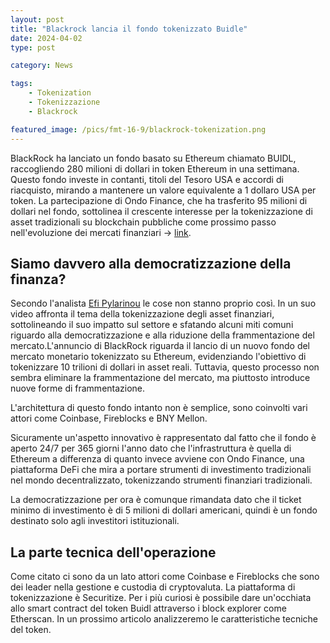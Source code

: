 ```yaml
---
layout: post
title: "Blackrock lancia il fondo tokenizzato Buidle"
date: 2024-04-02 
type: post

category: News

tags: 
    - Tokenization
    - Tokenizzazione
    - Blackrock

featured_image: /pics/fmt-16-9/blackrock-tokenization.png
---
```


BlackRock ha lanciato un fondo basato su Ethereum chiamato BUIDL, raccogliendo 280 milioni di dollari in token Ethereum in una settimana. Questo fondo investe in contanti, titoli del Tesoro USA e accordi di riacquisto, mirando a mantenere un valore equivalente a 1 dollaro USA per token. La partecipazione di Ondo Finance, che ha trasferito 95 milioni di dollari nel fondo, sottolinea il crescente interesse per la tokenizzazione di asset tradizionali su blockchain pubbliche come prossimo passo nell'evoluzione dei mercati finanziari -> [link](https://decrypt.co/223802/blackrock-buidl-ethereum-tokenized-fund-245-million).


## Siamo davvero alla democratizzazione della finanza?

Secondo l'analista [Efi Pylarinou](https://www.youtube.com/@EfiPylarinou) le cose non stanno proprio così. In un suo video affronta il tema della tokenizzazione degli asset finanziari, sottolineando il suo impatto sul settore e sfatando alcuni miti comuni riguardo alla democratizzazione e alla riduzione della frammentazione del mercato.L'annuncio di BlackRock riguarda il lancio di un nuovo fondo del mercato monetario tokenizzato su Ethereum, evidenziando l'obiettivo di tokenizzare 10 trilioni di dollari in asset reali. Tuttavia, questo processo non sembra eliminare la frammentazione del mercato, ma piuttosto introduce nuove forme di frammentazione.

L'architettura di questo fondo intanto non è semplice, sono coinvolti vari attori come Coinbase, Fireblocks e BNY Mellon. 

Sicuramente un'aspetto innovativo è rappresentato dal fatto che il fondo è aperto 24/7 per 365 giorni l'anno dato che l'infrastruttura è quella di Ethereum a differenza di quanto invece avviene con Ondo Finance, una piattaforma DeFi che mira a portare strumenti di investimento tradizionali nel mondo decentralizzato, tokenizzando strumenti finanziari tradizionali.

La democratizzazione per ora è comunque rimandata dato che il ticket minimo di investimento è di 5 milioni di dollari americani, quindi è un fondo destinato solo agli investitori istituzionali.

## La parte tecnica dell'operazione

Come citato ci sono da un lato attori come Coinbase e Fireblocks che sono dei leader nella gestione e custodia di cryptovaluta. La piattaforma di tokenizzazione è Securitize. Per i più curiosi è possibile dare un'occhiata allo smart contract del token Buidl attraverso i block explorer come Etherscan. In un prossimo articolo analizzeremo le caratteristiche tecniche del token.


